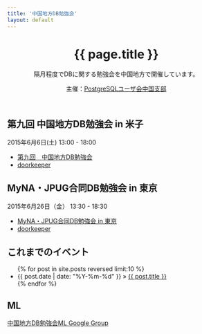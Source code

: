 ```yaml
---
title: '中国地方DB勉強会'
layout: default
---
```


<header class="post-header">
<h1>{{ page.title }}</h1>
隔月程度でDBに関する勉強会を中国地方で開催しています。

主催：[PostgreSQLユーザ会中国支部](http://www.postgresql.jp/branch)
</header>

<article class="post-content">

## 第九回 中国地方DB勉強会 in 米子

2015年6月6日(土) 13:00 - 18:00

* [第九回　中国地方DB勉強会](/events/event-009.html)
* [doorkeeper](https://dbstudychugoku.doorkeeper.jp/events/23735)

## MyNA・JPUG合同DB勉強会 in 東京

2015年6月26日（金） 13:30 - 18:30

* [MyNA・JPUG合同DB勉強会 in 東京](/events/event-tokyo-001.html)
* [doorkeeper](https://dbstudychugoku.doorkeeper.jp/events/25804)

</article>

<footer>
<article class="post-content">

## これまでのイベント

<ul class="posts">
{% for post in site.posts reversed limit:10 %}
  <li><span>{{ post.date | date: "%Y-%m-%d" }}</span> &raquo; <a href="{{ post.url }}">{{ post.title }}</a></li>
{% endfor %}
</ul>

## ML

[中国地方DB勉強会ML Google Group](https://groups.google.com/forum/#!forum/dbstudychugoku)

</article>
</footer>
